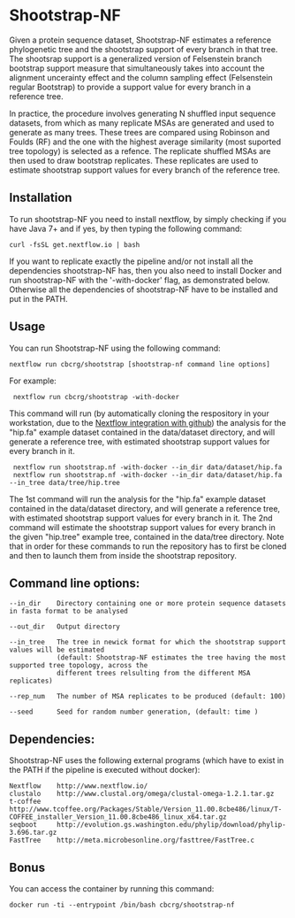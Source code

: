 Shootstrap-NF
===================

Given a protein sequence dataset, Shootstrap-NF estimates a reference phylogenetic tree and the shootstrap support of every branch in that tree. The shootsrap support is a generalized version of Felsenstein branch bootstrap support measure that simultaneously takes into account the alignment uncerainty effect and the column sampling effect (Felsenstein regular Bootstrap) to provide a support value for every branch in a reference tree. 

In practice, the procedure involves generating N shuffled input sequence datasets, from which as many replicate MSAs are generated and used to generate as many trees. These trees are compared using Robinson and Foulds (RF) and the one with the highest average similarity (most suported tree topology) is selected as a refence. The replicate shuffled MSAs are then used to draw bootstrap replicates. These replicates are used to estimate shootstrap support values for every branch of the reference tree. 

Installation
-----------

To run shootstrap-NF you need to install nextflow, by simply checking if you have Java 7+ and if yes, by then typing the following command:

	curl -fsSL get.nextflow.io | bash

If you want to replicate exactly the pipeline and/or not install all the dependencies shootstrap-NF has, then you also need to install Docker and run shootstrap-NF with the '-with-docker' flag, as demonstrated below. Otherwise all the dependencies of shootstrap-NF have to be installed and put in the PATH.


Usage
-----------
    
You can run Shootstrap-NF using the following command: 

    nextflow run cbcrg/shootstrap [shootstrap-nf command line options]

For example: 

     nextflow run cbcrg/shootstrap -with-docker

This command will run (by automatically cloning the respository in your workstation, due to the [Nextflow integration with github](http://www.nextflow.io/docs/latest/sharing.html)) the analysis for the "hip.fa" example dataset contained in the data/dataset directory, and will generate a reference tree, with estimated shootstrap support values for every branch in it.

     nextflow run shootstrap.nf -with-docker --in_dir data/dataset/hip.fa 
     nextflow run shootstrap.nf -with-docker --in_dir data/dataset/hip.fa --in_tree data/tree/hip.tree 

The 1st command will run the analysis for the "hip.fa" example dataset contained in the data/dataset directory, and will generate a reference tree, with estimated shootstrap support values for every branch in it.
The 2nd command will estimate the shootstrap support values for every branch in the given "hip.tree" example tree, contained in the data/tree directory. Note that in order for these commands to run the repository has to first be cloned and then to launch them from inside the shootstrap repository. 

Command line options:
---------------------

	--in_dir	Directory containing one or more protein sequence datasets in fasta format to be analysed

	--out_dir	Output directory

	--in_tree	The tree in newick format for which the shootstrap support values will be estimated 
				(default: Shootstrap-NF estimates the tree having the most supported tree topology, across the 
				different trees relsulting from the different MSA replicates)

	--rep_num	The number of MSA replicates to be produced (default: 100)

	--seed		Seed for random number generation, (default: time )


Dependencies:
-------------

Shootstrap-NF uses the following external programs (which have to exist in the PATH if the pipeline is executed without docker):

	Nextflow	http://www.nextflow.io/
	clustalo	http://www.clustal.org/omega/clustal-omega-1.2.1.tar.gz
	t-coffee	http://www.tcoffee.org/Packages/Stable/Version_11.00.8cbe486/linux/T-COFFEE_installer_Version_11.00.8cbe486_linux_x64.tar.gz
	seqboot		http://evolution.gs.washington.edu/phylip/download/phylip-3.696.tar.gz
	FastTree	http://meta.microbesonline.org/fasttree/FastTree.c
        
Bonus
------

You can access the container by running this command: 

	docker run -ti --entrypoint /bin/bash cbcrg/shootstrap-nf

